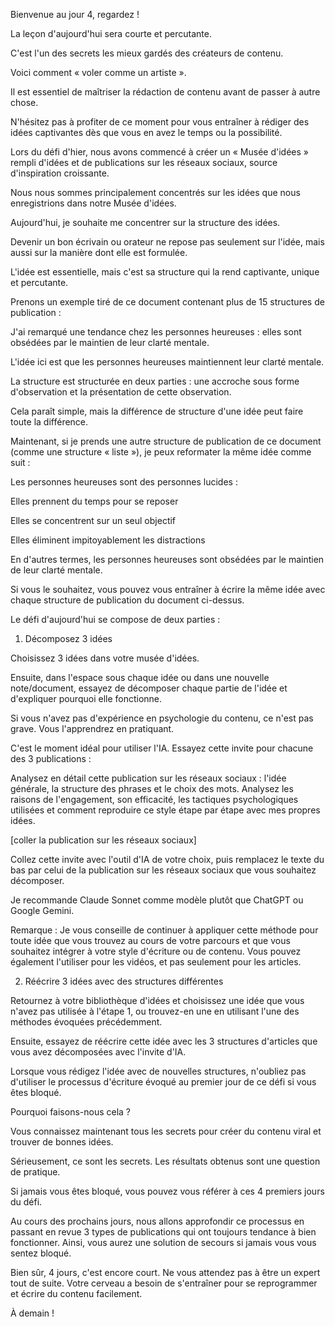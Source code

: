 Bienvenue au jour 4, regardez !

La leçon d'aujourd'hui sera courte et percutante.

C'est l'un des secrets les mieux gardés des créateurs de contenu.

Voici comment « voler comme un artiste ».

Il est essentiel de maîtriser la rédaction de contenu avant de passer à autre chose.

N'hésitez pas à profiter de ce moment pour vous entraîner à rédiger des idées captivantes dès que vous en avez le temps ou la possibilité.

Lors du défi d'hier, nous avons commencé à créer un « Musée d'idées » rempli d'idées et de publications sur les réseaux sociaux, source d'inspiration croissante.

Nous nous sommes principalement concentrés sur les idées que nous enregistrions dans notre Musée d'idées.

Aujourd'hui, je souhaite me concentrer sur la structure des idées.

Devenir un bon écrivain ou orateur ne repose pas seulement sur l'idée, mais aussi sur la manière dont elle est formulée.

L'idée est essentielle, mais c'est sa structure qui la rend captivante, unique et percutante.

Prenons un exemple tiré de ce document contenant plus de 15 structures de publication :

J'ai remarqué une tendance chez les personnes heureuses : elles sont obsédées par le maintien de leur clarté mentale.

L'idée ici est que les personnes heureuses maintiennent leur clarté mentale.

La structure est structurée en deux parties : une accroche sous forme d'observation et la présentation de cette observation.

Cela paraît simple, mais la différence de structure d'une idée peut faire toute la différence.

Maintenant, si je prends une autre structure de publication de ce document (comme une structure « liste »), je peux reformater la même idée comme suit :

Les personnes heureuses sont des personnes lucides :

Elles prennent du temps pour se reposer

Elles se concentrent sur un seul objectif

Elles éliminent impitoyablement les distractions

En d'autres termes, les personnes heureuses sont obsédées par le maintien de leur clarté mentale.

Si vous le souhaitez, vous pouvez vous entraîner à écrire la même idée avec chaque structure de publication du document ci-dessus.

Le défi d'aujourd'hui se compose de deux parties :

1) Décomposez 3 idées

Choisissez 3 idées dans votre musée d'idées.

Ensuite, dans l'espace sous chaque idée ou dans une nouvelle note/document, essayez de décomposer chaque partie de l'idée et d'expliquer pourquoi elle fonctionne.

Si vous n'avez pas d'expérience en psychologie du contenu, ce n'est pas grave. Vous l'apprendrez en pratiquant.

C'est le moment idéal pour utiliser l'IA. Essayez cette invite pour chacune des 3 publications :

Analysez en détail cette publication sur les réseaux sociaux : l'idée générale, la structure des phrases et le choix des mots. Analysez les raisons de l'engagement, son efficacité, les tactiques psychologiques utilisées et comment reproduire ce style étape par étape avec mes propres idées.

[coller la publication sur les réseaux sociaux]

Collez cette invite avec l'outil d'IA de votre choix, puis remplacez le texte du bas par celui de la publication sur les réseaux sociaux que vous souhaitez décomposer.

Je recommande Claude Sonnet comme modèle plutôt que ChatGPT ou Google Gemini.

Remarque : Je vous conseille de continuer à appliquer cette méthode pour toute idée que vous trouvez au cours de votre parcours et que vous souhaitez intégrer à votre style d'écriture ou de contenu. Vous pouvez également l'utiliser pour les vidéos, et pas seulement pour les articles.

2) Réécrire 3 idées avec des structures différentes

Retournez à votre bibliothèque d'idées et choisissez une idée que vous n'avez pas utilisée à l'étape 1, ou trouvez-en une en utilisant l'une des méthodes évoquées précédemment.

Ensuite, essayez de réécrire cette idée avec les 3 structures d'articles que vous avez décomposées avec l'invite d'IA.

Lorsque vous rédigez l'idée avec de nouvelles structures, n'oubliez pas d'utiliser le processus d'écriture évoqué au premier jour de ce défi si vous êtes bloqué.

Pourquoi faisons-nous cela ?

Vous connaissez maintenant tous les secrets pour créer du contenu viral et trouver de bonnes idées.

Sérieusement, ce sont les secrets. Les résultats obtenus sont une question de pratique.

Si jamais vous êtes bloqué, vous pouvez vous référer à ces 4 premiers jours du défi.

Au cours des prochains jours, nous allons approfondir ce processus en passant en revue 3 types de publications qui ont toujours tendance à bien fonctionner. Ainsi, vous aurez une solution de secours si jamais vous vous sentez bloqué.

Bien sûr, 4 jours, c'est encore court. Ne vous attendez pas à être un expert tout de suite. Votre cerveau a besoin de s'entraîner pour se reprogrammer et écrire du contenu facilement.

À demain !